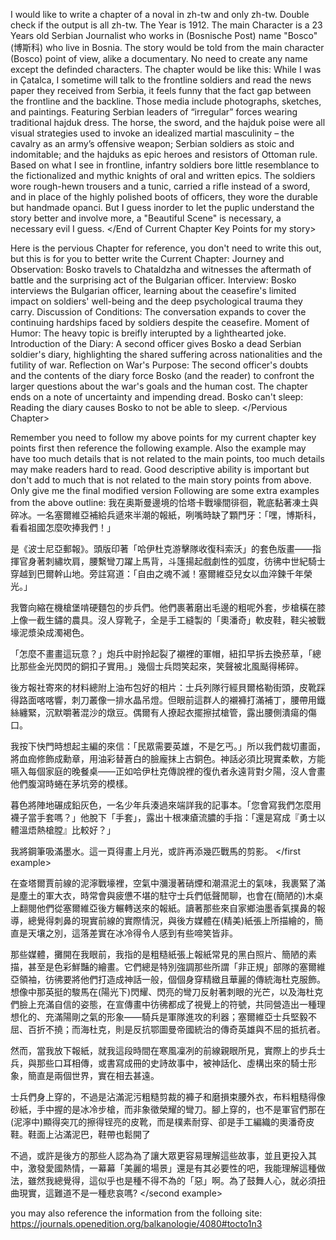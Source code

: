I would like to write a chapter of a noval in zh-tw and only zh-tw. Double check if the output is all zh-tw.
The Year is 1912.
The main Character is a 23 Years old Serbian Journalist who works in (Bosnische Post) name "Bosco" (博斯科) who live in Bosnia.
The story would be told from the main character (Bosco) point of view, alike a documentary.
No need to create any name except the definded characters.
The chapter would be like this:
<Start of Current Chapter Key Points for my story>
While I was in Çatalca, I sometime will talk to the frontline soldiers and read the news paper they received from Serbia, it feels funny that the fact gap between the frontline and the backline.
Those media include photographs, sketches, and paintings. Featuring Serbian leaders of “irregular” forces wearing traditional hajduk dress. The horse, the sword, and the hajduk poise were all visual strategies used to invoke an idealized martial masculinity – the cavalry as an army’s offensive weapon; Serbian soldiers as stoic and indomitable; and the hajduks as epic heroes and resistors of Ottoman rule.
Based on what I see in frontline, infantry soldiers bore little resemblance to the fictionalized and mythic knights of oral and written epics.
The soldiers wore rough-hewn trousers and a tunic, carried a rifle instead of a sword, and in place of the highly polished boots of officers, they wore the durable but handmade opanci.
But I guess inorder to let the puplic understand the story better and involve more, a "Beautiful Scene" is necessary, a necessary evil I guess.
</End of Current Chapter Key Points for my story>

Here is the pervious Chapter for reference, you don't need to write this out, but this is for you to better write the Current Chapter:
<Pervious Chapter>
Journey and Observation: Bosko travels to Chataldzha and witnesses the aftermath of battle and the surprising act of the Bulgarian officer.
Interview: Bosko interviews the Bulgarian officer, learning about the ceasefire's limited impact on soldiers' well-being and the deep psychological trauma they carry.
Discussion of Conditions: The conversation expands to cover the continuing hardships faced by soldiers despite the ceasefire.
Moment of Humor: The heavy topic is breifly interupted by a lighthearted joke.
Introduction of the Diary: A second officer gives Bosko a dead Serbian soldier's diary, highlighting the shared suffering across nationalities and the futility of war.
Reflection on War's Purpose: The second officer's doubts and the contents of the diary force Bosko (and the reader) to confront the larger questions about the war's goals and the human cost. The chapter ends on a note of uncertainty and impending dread.
Bosko can't sleep: Reading the diary causes Bosko to not be able to sleep.
</Pervious Chapter>

Remember you need to follow my above points for my current chapter key points first then reference the following example. Also the example may have too much details that is not related to the main points, too much details may make readers hard to read. Good descriptive ability is important but don't add to much that is not related to the main story points from above. Only give me the final modified version
Following are some extra examples from the above outline:
<first example>
我在奥斯曼邊境的恰塔卡戰壕間徘徊，靴底黏著凍土與碎冰。一名塞爾維亞補給兵遞來半潮的報紙，咧嘴時缺了顆門牙：「嘿，博斯科，看看祖國怎麼吹捧我們！」

是《波士尼亞郵報》。頭版印著「哈伊杜克游擊隊收復科索沃」的套色版畫——指揮官身著刺繡坎肩，腰繫彎刀躍上馬背，斗篷揚起戲劇性的弧度，彷彿中世紀騎士穿越到巴爾幹山地。旁註寫道：「自由之魂不滅！塞爾維亞兒女以血淬鍊千年榮光。」

我瞥向縮在機槍堡啃硬麵包的步兵們。他們裹著磨出毛邊的粗呢外套，步槍橫在膝上像一截生鏽的農具。沒人穿靴子，全是手工縫製的「奧潘奇」軟皮鞋，鞋尖被戰壕泥漿染成濁褐色。

「怎麼不畫畫這玩意？」炮兵中尉拎起裂了襯裡的軍帽，紐扣早拆去換菸草，「總比那些金光閃閃的銅扣子實用。」幾個士兵悶笑起來，笑聲被北風颳得稀碎。

後方報社寄來的材料總附上油布包好的相片：士兵列隊行經貝爾格勒街頭，皮靴踩得路面喀喀響，刺刀叢像一排水晶吊燈。但眼前這群人的襯褲打滿補丁，腰帶用鐵絲纏緊，沉默嚼著混沙的燉豆。偶爾有人撩起衣擺擦拭槍管，露出腰側潰瘍的傷口。

我按下快門時想起主編的來信：「民眾需要英雄，不是乞丐。」所以我們裁切畫面，將血痂修飾成勳章，用油彩替蒼白的臉龐抹上古銅色。神話必須比現實柔軟，方能嚥入每個家庭的晚餐桌——正如哈伊杜克傳說裡的復仇者永遠背對夕陽，沒人會畫他們腹瀉時蜷在茅坑旁的模樣。

暮色將陣地碾成鉛灰色，一名少年兵湊過來端詳我的記事本。「您會寫我們怎麼用襪子當手套嗎？」他脫下「手套」，露出十根凍瘡流膿的手指：「還是寫成『勇士以體溫焐熱槍膛』比較好？」

我將鋼筆吸滿墨水。這一頁得畫上月光，或許再添幾匹戰馬的剪影。
</first example>

<second example>
在查塔爾賈前線的泥濘戰壕裡，空氣中瀰漫著硝煙和潮濕泥土的氣味，我裹緊了滿是塵土的軍大衣，時常會與疲憊不堪的駐守士兵們低聲閒聊，也會在(簡陋的)木桌上翻閱他們從塞爾維亞後方輾轉送來的報紙。讀著那些來自家鄉油墨香氣撲鼻的報導，總覺得刺鼻的現實前線的實際情況，與後方媒體在(精美)紙張上所描繪的，簡直是天壤之別，這落差實在冰冷得令人感到有些啼笑皆非。

那些媒體，攤開在我眼前，我指的是粗糙紙張上報紙常見的黑白照片、簡陋的素描，甚至是色彩鮮豔的繪畫。它們總是特別強調那些所謂「非正規」部隊的塞爾維亞領袖，彷彿要將他們打造成神話一般，個個身穿精緻且華麗的傳統海杜克服飾。想像中那英挺的駿馬在(陽光下)閃耀、閃亮的彎刀反射著刺眼的光芒，以及海杜克們臉上充滿自信的姿態，在宣傳畫中彷彿都成了視覺上的符號，共同營造出一種理想化的、充滿陽剛之氣的形象——騎兵是軍隊進攻的利器；塞爾維亞士兵堅毅不屈、百折不撓；而海杜克，則是反抗鄂圖曼帝國統治的傳奇英雄與不屈的抵抗者。

然而，當我放下報紙，就我這段時間在寒風凜冽的前線親眼所見，實際上的步兵士兵，與那些口耳相傳，或書寫成冊的史詩故事中，被神話化、虛構出來的騎士形象，簡直是兩個世界，實在相去甚遠。

士兵們身上穿的，不過是沾滿泥污粗糙剪裁的褲子和磨損束腰外衣，布料粗糙得像砂紙，手中握的是冰冷步槍，而非象徵榮耀的彎刀。腳上穿的，也不是軍官們那在(泥濘中)顯得突兀的擦得锃亮的皮靴，而是樸素耐穿、卻是手工編織的奧潘奇皮鞋。鞋面上沾滿泥巴，鞋帶也鬆開了

不過，或許是後方的那些人認為為了讓大眾更容易理解這些故事，並且更投入其中，激發愛國熱情，一幕幕「美麗的場景」還是有其必要性的吧，我能理解這種做法，雖然我總覺得，這似乎也是種不得不為的「惡」啊。為了鼓舞人心，就必須扭曲現實，這難道不是一種悲哀嗎?
</second example>

you may also reference the information from the folloing site:
https://journals.openedition.org/balkanologie/4080#tocto1n3